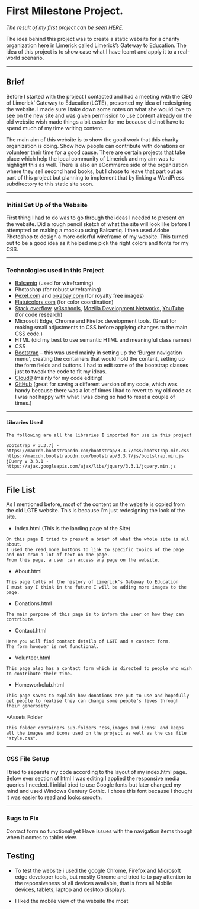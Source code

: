 # First Milestone Project.

*The result of my first project can be seen [HERE](https://mrndhlovu.github.io/milestone-project-one-LGTE/).*


The idea behind this project was to create a static website for a charity organization here in Limerick called Limerick’s Gateway to Education. The idea of this project is to show case what I have learnt and apply it to a real-world scenario. 

___

## Brief

Before I started with the project I contacted and had a meeting with the CEO of Limerick’ Gateway to Education(LGTE), presented my idea of redesigning the website. 
I made sure I take down some notes on what she would love to see on the new site and was given permission to use content already on the old website wish made things a bit easier for me because did not have to spend much of my time writing content.

The main aim of this website is to show the good work that this charity organization is doing.
Show how people can contribute with donations or volunteer their time for a good cause.
There are certain projects that take place which help the local community of Limerick and my aim was to highlight this as well.
There is also an eCommerce side of the organization where they sell second hand books, but I chose to leave that part out as part of this project but planning to implement that by linking a WordPress subdirectory to this static site soon.

___

### Initial Set Up of the Website

First thing I had to do was to go through the ideas I needed to present on the website. Did a rough pencil sketch of what the site will look like before I attempted on making a mockup using Balsamiq. 
I then used Adobe Photoshop to design a more colorful wireframe of my website. This turned out to be a good idea as it helped me pick the right colors and fonts for my CSS.

___

### Technologies used in this Project

* [Balsamiq](https://balsamiq.com/) (used for wireframing)
* Photoshop (for robust wireframing)
* [Pexel.com](pexel.com) and [pixabay.com](pixabay.com) (for royalty free images)
* [Flatuicolors.com](flatuicolors.com) (for color coordination)
* [Stack overflow](https://stackoverflow.com/), [w3schools](https://www.w3schools.com/), [Mozilla Development Networks](https://developer.mozilla.org/en-US/), [YouTube](youtube.com) (for code research)
* Microsoft Edge, Chrome and Firefox development tools. (Great for making small adjustments to CSS before applying changes to the main CSS code.)
* HTML (did my best to use semantic HTML and meaningful class names)
* CSS
* [Bootstrap](https://maxcdn.bootstrapcdn.com) – this was used mainly in setting up the ‘Burger navigation menu’, creating the containers that would hold the content, setting up the form fields and buttons. I had to edit some of the bootstrap classes just to tweak the code to fit my ideas.
* [Cloud9](https://c9.io/login) (mainly for my code editing)
* [GitHub](https://github.com/) (great for saving a different version of my code, which was handy because there was a lot of times I had to revert to my old code as I was not happy with what I was doing so had to reset a couple of times.)

 ___
 
#### Libraries Used

```
The following are all the libraries I imported for use in this project

Bootstrap v 3.3.7] - https://maxcdn.bootstrapcdn.com/bootstrap/3.3.7/css/bootstrap.min.css
https://maxcdn.bootstrapcdn.com/bootstrap/3.3.7/js/bootstrap.min.js
jQuery v 3.3.1 -  
https://ajax.googleapis.com/ajax/libs/jquery/3.3.1/jquery.min.js

```
___

## File List

As I mentioned before, most of the content on the website is copied from the old LGTE website. This is because I’m just redesigning the look of the site. 

* Index.html (This is the landing page of the Site)
```
On this page I tried to present a brief of what the whole site is all about. 
I used the read more buttons to link to specific topics of the page and not cram a lot of text on one page. 
From this page, a user can access any page on the website.
```

* About.html 
```
This page tells of the history of Limerick’s Gateway to Education
I must say I think in the future I will be adding more images to the page.

```

* Donations.html
```
The main purpose of this page is to inform the user on how they can contribute.
```

* Contact.html
```
Here you will find contact details of LGTE and a contact form.
The form however is not functional.
```

* Volunteer.html
```
This page also has a contact form which is directed to people who wish to contribute their time.
```

* Homeworkclub.html
```
This page saves to explain how donations are put to use and hopefully get people to realise they can change some people’s lives through their generosity.
```
*Assets Folder

```
This folder containers sub-folders 'css,images and icons' and keeps all the images and icons used on the project as well as the css file "style.css".
```

___

### CSS File Setup

I tried to separate my code according to the layout of my index.html page. Below ever section of html I was editing I applied the responsive media queries I needed.
I initial tried to use Google fonts but later changed my mind and used Windows Century Gothic. I chose this font because I thought it was easier to read and looks smooth.

___

### Bugs to Fix

Contact form no functional yet
Have issues with the navigation items though when it comes to tablet view.

## Testing

* To test the website i used the google Chrome, Firefox and Microsoft edge developer tools, but mostly Chrome and tried to to pay attention to the reponsiveness of all devices available, that is from all Mobile devices, tablets, laptop and desktop displays. 

* I liked the mobile view of the website the most




